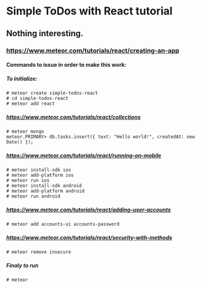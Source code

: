 # Simple ToDos with React tutorial
## Nothing interesting.
### https://www.meteor.com/tutorials/react/creating-an-app

#### Commands to issue in order to make this work:

##### To initialize:
```
# meteor create simple-todos-react
# cd simple-todos-react
# meteor add react
```

##### https://www.meteor.com/tutorials/react/collections
```
# meteor mongo
meteor.PRIMARY> db.tasks.insert({ text: "Hello world!", createdAt: new Date() });
```

##### https://www.meteor.com/tutorials/react/running-on-mobile
```
# meteor install-sdk ios
# meteor add-platform ios
# meteor run ios
# meteor install-sdk android
# meteor add-platform android
# meteor run android
```

##### https://www.meteor.com/tutorials/react/adding-user-accounts
```
# meteor add accounts-ui accounts-password
```
##### https://www.meteor.com/tutorials/react/security-with-methods
```
# meteor remove insecure
```

##### Finaly to run
```
# meteor
```
